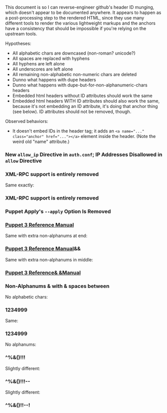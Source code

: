 This document is so I can reverse-engineer github's header ID munging, which doesn't appear to be documented anywhere. It appears to happen as a post-processing step to the rendered HTML, since they use many different tools to render the various lightweight markups and the anchors have a consistency that should be impossible if you're relying on the upstream tools.

Hypotheses:

- All alphabetic chars are downcased (non-roman? unicode?)
- All spaces are replaced with hyphens
- All hyphens are left alone
- All underscores are left alone
- All remaining non-alphabetic non-numeric chars are deleted
- Dunno what happens with dupe headers
- Dunno what happens with dupe-but-for-non-alphanumeric-chars headers
- Embedded html headers without ID attributes should work the same
- Embedded html headers WITH ID attributes should also work the same, because it's not embedding an ID attribute, it's doing that anchor thing (see below). ID attributes should not be removed, though.

Observed behaviors:

- It doesn't embed IDs in the header tag; it adds an `<a name="..." class="anchor" href="..."></a>` element inside the header. (Note the weird old "name" attribute.)

### New `allow_ip` Directive in `auth.conf`; IP Addresses Disallowed in `allow` Directive

### XML-RPC support is entirely removed

Same exactly:

### XML-RPC support is entirely removed

### Puppet Apply's `--apply` Option Is Removed

### [Puppet 3 Reference Manual](/puppet/3/reference)

Same with extra non-alphanums at end:

### [Puppet 3 Reference Manual](/puppet/3/reference)&&

Same with extra non-alphanums in middle:

### [Puppet 3 Reference& &Manual](/puppet/3/reference)

### Non-Alphanums & with & spaces between

No alphabetic chars:

### 1234999

Same:

### 1234999

No alphanums:

### ^%&()!!!

Slightly different:

### ^%&()!!!--

Slightly different:

### ^%&()!!--!

